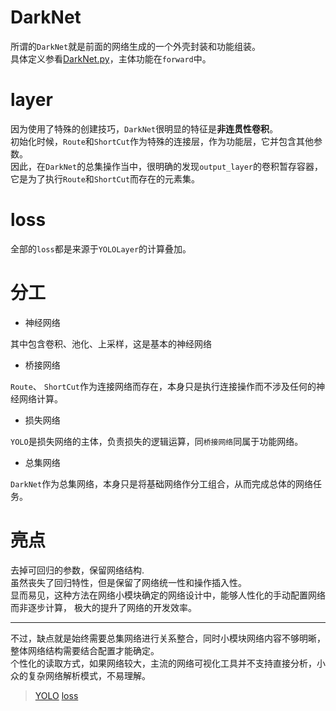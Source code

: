 # DarkNet
所谓的`DarkNet`就是前面的网络生成的一个外壳封装和功能组装。<br>
具体定义参看[DarkNet.py](../net/DarkNet.py)，主体功能在`forward`中。
# layer
因为使用了特殊的创建技巧，`DarkNet`很明显的特征是**非连贯性卷积**。<br>
初始化时候，`Route`和`ShortCut`作为特殊的连接层，作为功能层，它并包含其他参数。<br>
因此，在`DarkNet`的总集操作当中，很明确的发现`output_layer`的卷积暂存容器，它是为了执行`Route`和`ShortCut`而存在的元素集。<br>

# loss
全部的`loss`都是来源于`YOLOLayer`的计算叠加。

# 分工
- 神经网络

其中包含卷积、池化、上采样，这是基本的神经网络

- 桥接网络

`Route`、 `ShortCut`作为连接网络而存在，本身只是执行连接操作而不涉及任何的神经网络计算。

- 损失网络

`YOLO`是损失网络的主体，负责损失的逻辑运算，同`桥接网络`同属于功能网络。

- 总集网络

`DarkNet`作为总集网络，本身只是将基础网络作分工组合，从而完成总体的网络任务。


# 亮点

去掉可回归的参数，保留网络结构.<br>
虽然丧失了回归特性，但是保留了网络统一性和操作插入性。<br>
显而易见，这种方法在网络小模块确定的网络设计中，能够人性化的手动配置网络而非逐步计算， 极大的提升了网络的开发效率。<br>
<hr>

不过，缺点就是始终需要总集网络进行关系整合，同时小模块网络内容不够明晰，整体网络结构需要结合配置才能确定。<br>
个性化的读取方式，如果网络较大，主流的网络可视化工具并不支持直接分析，小众的复杂网络解析模式，不易理解。

> [YOLO](YOLO.md)
> [loss](loss.md)